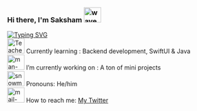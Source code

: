 ### Hi there, I'm Saksham <img src="https://github.com/goforbg/telegram-emoji-gifs/blob/master/wave.gif" width="40" height="35" alt="wave" />

[![Typing SVG](https://readme-typing-svg.herokuapp.com?font=Source+Code+Pro&color=%2347F731&lines=A+jack-of-all-trades+programmer;interested+in+FOSS+%26+the+backend;currently+learning+Python+%26+Swift)](https://git.io/typing-svg) \
<img src="https://raw.githubusercontent.com/Tarikul-Islam-Anik/Animated-Fluent-Emojis/master/Emojis/People%20with%20professions/Teacher%20Light%20Skin%20Tone.png" alt="Teacher Light Skin Tone" width="40" height="35" alt="student"/> Currently learning : Backend development, SwiftUI & Java \
<img src="https://github.com/goforbg/telegram-emoji-gifs/blob/master/guy-with-laptop-1.gif?raw=true" width="40" height="35" alt="man-coding" /> I’m currently working on : A ton of mini projects \
<img src="https://github.com/goforbg/telegram-emoji-gifs/blob/master/snowman-waving.gif?raw=true" width="40" height="35" alt="snowman-waving" /> Pronouns: He/him \
<img src="https://github.com/goforbg/telegram-emoji-gifs/blob/master/mail-box.gif?raw=true" width="40" height="35" alt="mail-box" /> How to reach me:  [ My Twitter ](https://twitter.com/saksham_s1ngh)
<!--
**saksham-s1ngh/saksham-s1ngh** is a ✨ _special_ ✨ repository because its `README.md` (this file) appears on your GitHub profile.

Here are some ideas to get you started:

- 🔭 I’m currently working on ...
- 🌱 I’m currently learning ...
- 👯 I’m looking to collaborate on ...
- 🤔 I’m looking for help with ...
- 💬 Ask me about ...
- 
- 
- ⚡ Fun fact: ...
-->
